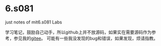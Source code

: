 # 6.s081
just notes of mit6.s081 Labs

学习笔记，鼓励自己动手，所以github上并不放源码，如果实在需要源码作为参考，参见我的[gitee](https://gitee.com/moni_world/6.s081)。
可能有一些我没发现的bug和错误，如果发现，烦请指教。

